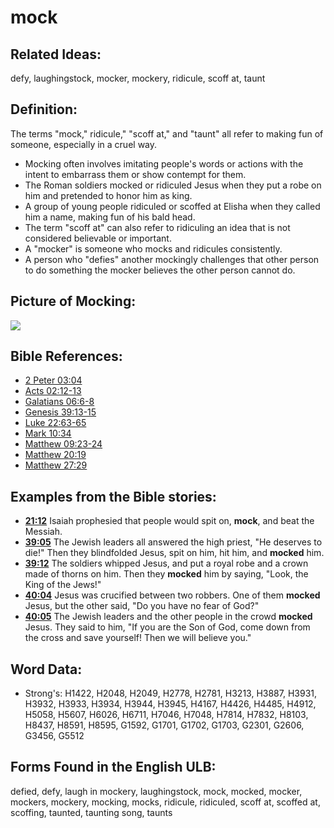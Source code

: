 # mock

## Related Ideas:

defy, laughingstock, mocker, mockery, ridicule, scoff at, taunt


## Definition:

The terms "mock," ridicule," "scoff at," and "taunt" all refer to making fun of someone, especially in a cruel way.

* Mocking often involves imitating people's words or actions with the intent to embarrass them or show contempt for them.
* The Roman soldiers mocked or ridiculed Jesus when they put a robe on him and pretended to honor him as king.
* A group of young people ridiculed or scoffed at Elisha when they called him a name, making fun of his bald head.
* The term "scoff at" can also refer to ridiculing an idea that is not considered believable or important.
* A "mocker" is someone who mocks and ridicules consistently.
* A person who "defies" another mockingly challenges that other person to do something the mocker believes the other person cannot do.

## Picture of Mocking:

<a href="https://content.bibletranslationtools.org/WycliffeAssociates/en_tw/raw/branch/master/PNGs/m/Mock.png"><img src="https://content.bibletranslationtools.org/WycliffeAssociates/en_tw/raw/branch/master/PNGs/m/Mock.png" ></a>

## Bible References:

* [2 Peter 03:04](rc://en/tn/help/2pe/03/04)
* [Acts 02:12-13](rc://en/tn/help/act/02/12)
* [Galatians 06:6-8](rc://en/tn/help/gal/06/06)
* [Genesis 39:13-15](rc://en/tn/help/gen/39/13)
* [Luke 22:63-65](rc://en/tn/help/luk/22/63)
* [Mark 10:34](rc://en/tn/help/mrk/10/34)
* [Matthew 09:23-24](rc://en/tn/help/mat/09/23)
* [Matthew 20:19](rc://en/tn/help/mat/20/19)
* [Matthew 27:29](rc://en/tn/help/mat/27/29)

## Examples from the Bible stories:

* __[21:12](rc://en/tn/help/obs/21/12)__ Isaiah prophesied that people would spit on, __mock__, and beat the Messiah.
* __[39:05](rc://en/tn/help/obs/39/05)__ The Jewish leaders all answered the high priest, "He deserves to die!" Then they blindfolded Jesus, spit on him, hit him, and __mocked__ him.
* __[39:12](rc://en/tn/help/obs/39/12)__ The soldiers whipped Jesus, and put a royal robe and a crown made of thorns on him. Then they __mocked__ him by saying, "Look, the King of the Jews!"
* __[40:04](rc://en/tn/help/obs/40/04)__ Jesus was crucified between two robbers. One of them __mocked__ Jesus, but the other said, "Do you have no fear of God?"
* __[40:05](rc://en/tn/help/obs/40/05)__ The Jewish leaders and the other people in the crowd __mocked__ Jesus. They said to him, "If you are the Son of God, come down from the cross and save yourself! Then we will believe you."

## Word Data:

* Strong's: H1422, H2048, H2049, H2778, H2781, H3213, H3887, H3931, H3932, H3933, H3934, H3944, H3945, H4167, H4426, H4485, H4912, H5058, H5607, H6026, H6711, H7046, H7048, H7814, H7832, H8103, H8437, H8591, H8595, G1592, G1701, G1702, G1703, G2301, G2606, G3456, G5512

## Forms Found in the English ULB:

defied, defy, laugh in mockery, laughingstock, mock, mocked, mocker, mockers, mockery, mocking, mocks, ridicule, ridiculed, scoff at, scoffed at, scoffing, taunted, taunting song, taunts


